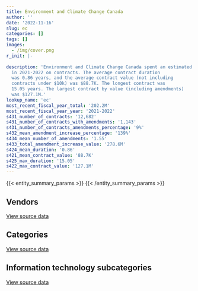 ```yaml
---
title: Environment and Climate Change Canada
author: ''
date: '2022-11-16'
slug: ec
categories: []
tags: []
images:
  - /img/cover.png
r_init: |-
  
description: 'Environment and Climate Change Canada spent an estimated $202.2M
  in 2021-2022 on contracts. The average contract duration
  was 0.86 years, and the average contract value (not including
  contracts under $10k) was $88.7K. The longest contract was
  15.05 years. The largest contract by value (including amendments)
  was $127.1M.'
lookup_name: 'ec'
most_recent_fiscal_year_total: '202.2M'
most_recent_fiscal_year_year: '2021-2022'
s431_number_of_contracts: '12,682'
s431_number_of_contracts_with_amendments: '1,143'
s431_number_of_contracts_amendments_percentage: '9%'
s432_mean_amendment_increase_percentage: '139%'
s434_mean_number_of_amendments: '1.55'
s433_total_amendment_increase_value: '278.6M'
s424_mean_duration: '0.86'
s421_mean_contract_value: '88.7K'
s425_max_duration: '15.05'
s422_max_contract_value: '127.1M'
---
```


<script src="/rmarkdown-libs/htmlwidgets/htmlwidgets.js"></script>
<link href="/rmarkdown-libs/datatables-css/datatables-crosstalk.css" rel="stylesheet" />
<script src="/rmarkdown-libs/datatables-binding/datatables.js"></script>
<script src="/rmarkdown-libs/jquery/jquery-3.6.0.min.js"></script>
<link href="/rmarkdown-libs/dt-core-bootstrap/css/dataTables.bootstrap.min.css" rel="stylesheet" />
<link href="/rmarkdown-libs/dt-core-bootstrap/css/dataTables.bootstrap.extra.css" rel="stylesheet" />
<script src="/rmarkdown-libs/dt-core-bootstrap/js/jquery.dataTables.min.js"></script>
<script src="/rmarkdown-libs/dt-core-bootstrap/js/dataTables.bootstrap.min.js"></script>
<link href="/rmarkdown-libs/crosstalk/css/crosstalk.min.css" rel="stylesheet" />
<script src="/rmarkdown-libs/crosstalk/js/crosstalk.min.js"></script>
<script src="/rmarkdown-libs/htmlwidgets/htmlwidgets.js"></script>
<link href="/rmarkdown-libs/datatables-css/datatables-crosstalk.css" rel="stylesheet" />
<script src="/rmarkdown-libs/datatables-binding/datatables.js"></script>
<script src="/rmarkdown-libs/jquery/jquery-3.6.0.min.js"></script>
<link href="/rmarkdown-libs/dt-core-bootstrap/css/dataTables.bootstrap.min.css" rel="stylesheet" />
<link href="/rmarkdown-libs/dt-core-bootstrap/css/dataTables.bootstrap.extra.css" rel="stylesheet" />
<script src="/rmarkdown-libs/dt-core-bootstrap/js/jquery.dataTables.min.js"></script>
<script src="/rmarkdown-libs/dt-core-bootstrap/js/dataTables.bootstrap.min.js"></script>
<link href="/rmarkdown-libs/crosstalk/css/crosstalk.min.css" rel="stylesheet" />
<script src="/rmarkdown-libs/crosstalk/js/crosstalk.min.js"></script>
<script src="/rmarkdown-libs/htmlwidgets/htmlwidgets.js"></script>
<link href="/rmarkdown-libs/datatables-css/datatables-crosstalk.css" rel="stylesheet" />
<script src="/rmarkdown-libs/datatables-binding/datatables.js"></script>
<script src="/rmarkdown-libs/jquery/jquery-3.6.0.min.js"></script>
<link href="/rmarkdown-libs/dt-core-bootstrap/css/dataTables.bootstrap.min.css" rel="stylesheet" />
<link href="/rmarkdown-libs/dt-core-bootstrap/css/dataTables.bootstrap.extra.css" rel="stylesheet" />
<script src="/rmarkdown-libs/dt-core-bootstrap/js/jquery.dataTables.min.js"></script>
<script src="/rmarkdown-libs/dt-core-bootstrap/js/dataTables.bootstrap.min.js"></script>
<link href="/rmarkdown-libs/crosstalk/css/crosstalk.min.css" rel="stylesheet" />
<script src="/rmarkdown-libs/crosstalk/js/crosstalk.min.js"></script>

{{< entity_summary_params >}}
{{< /entity_summary_params >}}

## Vendors

<div id="htmlwidget-1" style="width:100%;height:auto;" class="datatables html-widget"></div>
<script type="application/json" data-for="htmlwidget-1">{"x":{"style":"bootstrap","filter":"none","vertical":false,"data":[["<a href=\"/vendors/1320376_ontario/\">1320376 Ontario<\/a>","<a href=\"/vendors/ab_sciex/\">AB Sciex<\/a>","<a href=\"/vendors/acart_communications/\">Acart Communications<\/a>","<a href=\"/vendors/acklands_grainger/\">Acklands Grainger<\/a>","<a href=\"/vendors/adapt_pharma_canada/\">Adapt Pharma Canada<\/a>","<a href=\"/vendors/adga_group/\">ADGA Group<\/a>","<a href=\"/vendors/advanced_business_interiors/\">Advanced Business Interiors<\/a>","<a href=\"/vendors/advanced_chippewa_technologies/\">Advanced Chippewa Technologies<\/a>","<a href=\"/vendors/aecom/\">AECOM<\/a>","<a href=\"/vendors/aeropro/\">Aeropro<\/a>","<a href=\"/vendors/agilent/\">Agilent<\/a>","<a href=\"/vendors/ainsworth/\">Ainsworth<\/a>","<a href=\"/vendors/air_liquide_canada/\">Air Liquide Canada<\/a>","<a href=\"/vendors/air_tindi/\">Air Tindi<\/a>","<a href=\"/vendors/algonquin_college/\">Algonquin College<\/a>","<a href=\"/vendors/alliance_engineering_construction/\">Alliance Engineering Construction<\/a>","<a href=\"/vendors/allseating/\">Allseating<\/a>","<a href=\"/vendors/alpine_helicopters/\">Alpine Helicopters<\/a>","<a href=\"/vendors/als_canada/\">ALS Canada<\/a>","<a href=\"/vendors/altis_human_resources/\">Altis Human Resources<\/a>","<a href=\"/vendors/ameresco_canada/\">Ameresco Canada<\/a>","<a href=\"/vendors/american_chemical_society/\">American Chemical Society<\/a>","<a href=\"/vendors/anchor_qea/\">Anchor QEA<\/a>","<a href=\"/vendors/aon_reed_stenhouse/\">Aon Reed Stenhouse<\/a>","<a href=\"/vendors/aquatic_informatics/\">Aquatic Informatics<\/a>","<a href=\"/vendors/arcadis_canada/\">Arcadis Canada<\/a>","<a href=\"/vendors/arnason_industries/\">Arnason Industries<\/a>","<a href=\"/vendors/artemp_personnel_services/\">Artemp Personnel Services<\/a>","<a href=\"/vendors/associated_engineering/\">Associated Engineering<\/a>","<a href=\"/vendors/atco/\">ATCO<\/a>","<a href=\"/vendors/atlantic_business_interiors/\">Atlantic Business Interiors<\/a>","<a href=\"/vendors/ats_services/\">ATS Services<\/a>","<a href=\"/vendors/avi_spl/\">Avi Spl<\/a>","<a href=\"/vendors/avjet_holding/\">AVJET Holding<\/a>","<a href=\"/vendors/axys_technologies/\">AXYS Technologies<\/a>","<a href=\"/vendors/bdo_canada/\">BDO Canada<\/a>","<a href=\"/vendors/beckman_coulter_canada/\">Beckman Coulter Canada<\/a>","<a href=\"/vendors/bee_clean_building_maintenance/\">Bee Clean Building Maintenance<\/a>","<a href=\"/vendors/bell_canada/\">Bell Canada<\/a>","<a href=\"/vendors/berlitz_canada/\">Berlitz Canada<\/a>","<a href=\"/vendors/beva_global_management/\">Beva Global Management<\/a>","<a href=\"/vendors/bio_rad_laboratories_canada/\">Bio Rad Laboratories Canada<\/a>","<a href=\"/vendors/black_mcdonald/\">Black McDonald<\/a>","<a href=\"/vendors/bloomberg_finance_l_p/\">Bloomberg Finance L P<\/a>","<a href=\"/vendors/bombardier/\">Bombardier<\/a>","<a href=\"/vendors/bouthillette_parizeau/\">Bouthillette Parizeau<\/a>","<a href=\"/vendors/brandt_tractor/\">Brandt Tractor<\/a>","<a href=\"/vendors/breckenhill/\">Breckenhill<\/a>","<a href=\"/vendors/brooks_corning_company/\">Brooks Corning Company<\/a>","<a href=\"/vendors/bruker/\">Bruker<\/a>","<a href=\"/vendors/bureau_veritas/\">Bureau Veritas<\/a>","<a href=\"/vendors/c_core/\">C Core<\/a>","<a href=\"/vendors/c_d_nova_tech/\">C D Nova Tech<\/a>","<a href=\"/vendors/cache_computer_consulting/\">Cache Computer Consulting<\/a>","<a href=\"/vendors/calian/\">Calian<\/a>","<a href=\"/vendors/campbell_scientific_canada/\">Campbell Scientific Canada<\/a>","<a href=\"/vendors/canada_post/\">Canada Post<\/a>","<a href=\"/vendors/canadian_corps_of_commissionaires/\">Canadian Corps of Commissionaires<\/a>","<a href=\"/vendors/canadian_helicopters/\">Canadian Helicopters<\/a>","<a href=\"/vendors/canadian_north/\">Canadian North<\/a>","<a href=\"/vendors/canadian_standards_association/\">Canadian Standards Association<\/a>","<a href=\"/vendors/canon/\">Canon<\/a>","<a href=\"/vendors/cansel_survey_equipment/\">Cansel Survey Equipment<\/a>","<a href=\"/vendors/carleton_university/\">Carleton University<\/a>","<a href=\"/vendors/carmichael_engineering/\">Carmichael Engineering<\/a>","<a href=\"/vendors/cbci_telecom/\">CBCI Telecom<\/a>","<a href=\"/vendors/cbcl/\">CBCL<\/a>","<a href=\"/vendors/cdw_canada/\">CDW Canada<\/a>","<a href=\"/vendors/ch2m_hill_canada/\">CH2M Hill Canada<\/a>","<a href=\"/vendors/charron_human_resources/\">Charron Human Resources<\/a>","<a href=\"/vendors/chemical_abstracts_service/\">Chemical Abstracts Service<\/a>","<a href=\"/vendors/chubb_edwards/\">Chubb Edwards<\/a>","<a href=\"/vendors/cima/\">CIMA<\/a>","<a href=\"/vendors/cision_canada/\">Cision Canada<\/a>","<a href=\"/vendors/cistel_technology/\">Cistel Technology<\/a>","<a href=\"/vendors/coco_paving/\">Coco Paving<\/a>","<a href=\"/vendors/commpower/\">CommPower<\/a>","<a href=\"/vendors/compagnie_amplexor_canada/\">Compagnie Amplexor Canada<\/a>","<a href=\"/vendors/compucom_canada/\">Compucom Canada<\/a>","<a href=\"/vendors/compugen/\">Compugen<\/a>","<a href=\"/vendors/concept_controls/\">Concept Controls<\/a>","<a href=\"/vendors/conference_board_of_canada/\">Conference Board of Canada<\/a>","<a href=\"/vendors/contract_community/\">Contract Community<\/a>","<a href=\"/vendors/controlled_environments/\">Controlled Environments<\/a>","<a href=\"/vendors/convergint_technologies/\">Convergint Technologies<\/a>","<a href=\"/vendors/conversart_consulting/\">Conversart Consulting<\/a>","<a href=\"/vendors/coradix_technology_consulting/\">Coradix Technology Consulting<\/a>","<a href=\"/vendors/cossette_communications/\">Cossette Communications<\/a>","<a href=\"/vendors/cpcs_transcom/\">CPCS Transcom<\/a>","<a href=\"/vendors/csdc_systems/\">CSDC Systems<\/a>","<a href=\"/vendors/cummins_canada/\">Cummins Canada<\/a>","<a href=\"/vendors/custom_helicopters/\">Custom Helicopters<\/a>","<a href=\"/vendors/d_doyle_installations/\">D Doyle Installations<\/a>","<a href=\"/vendors/dalhousie_university/\">Dalhousie University<\/a>","<a href=\"/vendors/dasco_equipment/\">DASCO Equipment<\/a>","<a href=\"/vendors/data_communications_management/\">Data Communications Management<\/a>","<a href=\"/vendors/dbc_marine_safety_systems/\">DBC Marine Safety Systems<\/a>","<a href=\"/vendors/decisive_group/\">Decisive Group<\/a>","<a href=\"/vendors/dell_computer/\">Dell Computer<\/a>","<a href=\"/vendors/deloitte/\">Deloitte<\/a>","<a href=\"/vendors/delta_photonics/\">Delta Photonics<\/a>","<a href=\"/vendors/dillon_consulting/\">Dillon Consulting<\/a>","<a href=\"/vendors/donna_cona/\">Donna Cona<\/a>","<a href=\"/vendors/dynabook_canada/\">Dynabook Canada<\/a>","<a href=\"/vendors/dynamic_personnel_consultants/\">Dynamic Personnel Consultants<\/a>","<a href=\"/vendors/ebsco_canada/\">EBSCO Canada<\/a>","<a href=\"/vendors/ecole_de_langues_abce/\">Ecole De Langues Abce<\/a>","<a href=\"/vendors/ecole_de_langues_eagle/\">Ecole De Langues Eagle<\/a>","<a href=\"/vendors/ecole_de_langues_la_cite/\">Ecole De Langues La Cite<\/a>","<a href=\"/vendors/effigis_geo_solutions/\">Effigis Geo Solutions<\/a>","<a href=\"/vendors/ekos_research_associates/\">Ekos Research Associates<\/a>","<a href=\"/vendors/elsevier/\">Elsevier<\/a>","<a href=\"/vendors/emergent_biosolutions/\">Emergent Biosolutions<\/a>","<a href=\"/vendors/englobe/\">Englobe<\/a>","<a href=\"/vendors/environics_research_group/\">Environics Research Group<\/a>","<a href=\"/vendors/ernst_young/\">Ernst Young<\/a>","<a href=\"/vendors/esri/\">ESRI<\/a>","<a href=\"/vendors/excel_human_resources/\">Excel Human Resources<\/a>","<a href=\"/vendors/exit_certified/\">Exit Certified<\/a>","<a href=\"/vendors/exp_services/\">EXP Services<\/a>","<a href=\"/vendors/facca/\">Facca<\/a>","<a href=\"/vendors/factiva/\">Factiva<\/a>","<a href=\"/vendors/fast_forward_french/\">Fast Forward French<\/a>","<a href=\"/vendors/fast_track_staffing/\">Fast Track Staffing<\/a>","<a href=\"/vendors/fastenal/\">Fastenal<\/a>","<a href=\"/vendors/fca_canada/\">FCA Canada<\/a>","<a href=\"/vendors/federal_express_canada/\">Federal Express Canada<\/a>","<a href=\"/vendors/felix_technology/\">Felix Technology<\/a>","<a href=\"/vendors/fia_group/\">Fia Group<\/a>","<a href=\"/vendors/flight_fuels/\">Flight Fuels<\/a>","<a href=\"/vendors/flynn_canada/\">Flynn Canada<\/a>","<a href=\"/vendors/fmc_professionals/\">FMC Professionals<\/a>","<a href=\"/vendors/ford_motor_company/\">Ford Motor Company<\/a>","<a href=\"/vendors/francis_canada_truck_centre/\">Francis Canada Truck Centre<\/a>","<a href=\"/vendors/fts_forest_technology_systems/\">Fts Forest Technology Systems<\/a>","<a href=\"/vendors/gartner/\">Gartner<\/a>","<a href=\"/vendors/gateway_mechanical_services/\">Gateway Mechanical Services<\/a>","<a href=\"/vendors/gc_strategies/\">GC Strategies<\/a>","<a href=\"/vendors/general_dynamics/\">General Dynamics<\/a>","<a href=\"/vendors/general_motors/\">General Motors<\/a>","<a href=\"/vendors/genome_quebec/\">Genome Quebec<\/a>","<a href=\"/vendors/geotab/\">Geotab<\/a>","<a href=\"/vendors/getinge_canada/\">Getinge Canada<\/a>","<a href=\"/vendors/gfl_environmental/\">GFL Environmental<\/a>","<a href=\"/vendors/ghd/\">GHD<\/a>","<a href=\"/vendors/gilmore_reproductions/\">Gilmore Reproductions<\/a>","<a href=\"/vendors/global_knowledge/\">Global Knowledge<\/a>","<a href=\"/vendors/global_total_office/\">Global Total Office<\/a>","<a href=\"/vendors/global_upholstery/\">Global Upholstery<\/a>","<a href=\"/vendors/golder_associates/\">Golder Associates<\/a>","<a href=\"/vendors/google_canada/\">Google Canada<\/a>","<a href=\"/vendors/goss_gilroy/\">Goss Gilroy<\/a>","<a href=\"/vendors/graw_radiosondes/\">Graw Radiosondes<\/a>","<a href=\"/vendors/graybridge_international_consulting/\">Graybridge International Consulting<\/a>","<a href=\"/vendors/great_slave_helicopters/\">Great Slave Helicopters<\/a>","<a href=\"/vendors/groupe_edgenda/\">Groupe Edgenda<\/a>","<a href=\"/vendors/halpenny_insurance_brokers/\">Halpenny Insurance Brokers<\/a>","<a href=\"/vendors/harnois_energies/\">Harnois Energies<\/a>","<a href=\"/vendors/hatch/\">Hatch<\/a>","<a href=\"/vendors/hdp_group/\">Hdp Group<\/a>","<a href=\"/vendors/hemmera_envirochem/\">Hemmera Envirochem<\/a>","<a href=\"/vendors/hercules_slr/\">Hercules SLR<\/a>","<a href=\"/vendors/hexagon/\">Hexagon<\/a>","<a href=\"/vendors/holland_college/\">Holland College<\/a>","<a href=\"/vendors/honeywell/\">Honeywell<\/a>","<a href=\"/vendors/hoskin_scientific/\">Hoskin Scientific<\/a>","<a href=\"/vendors/houle_electric/\">Houle Electric<\/a>","<a href=\"/vendors/humanscale_canada/\">Humanscale Canada<\/a>","<a href=\"/vendors/hypertec/\">Hypertec<\/a>","<a href=\"/vendors/i4c_information_technology/\">I4C Information Technology<\/a>","<a href=\"/vendors/ibiska_telecom/\">Ibiska Telecom<\/a>","<a href=\"/vendors/iceberg_networks/\">Iceberg Networks<\/a>","<a href=\"/vendors/ihs_global/\">IHS Global<\/a>","<a href=\"/vendors/illumina_canada/\">Illumina Canada<\/a>","<a href=\"/vendors/info_tech_research_group/\">Info Tech Research Group<\/a>","<a href=\"/vendors/inland_audio_visual/\">Inland Audio Visual<\/a>","<a href=\"/vendors/insight_software_canada/\">Insight Software Canada<\/a>","<a href=\"/vendors/institute_on_governance/\">Institute On Governance<\/a>","<a href=\"/vendors/integra_networks/\">Integra Networks<\/a>","<a href=\"/vendors/iron_mountain/\">Iron Mountain<\/a>","<a href=\"/vendors/it_net_consultants/\">IT NET Consultants<\/a>","<a href=\"/vendors/itex/\">ITEX<\/a>","<a href=\"/vendors/j_l_richards_associates/\">J L Richards Associates<\/a>","<a href=\"/vendors/javelin_technologies/\">Javelin Technologies<\/a>","<a href=\"/vendors/jeol/\">Jeol<\/a>","<a href=\"/vendors/john_wiley_sons/\">John Wiley Sons<\/a>","<a href=\"/vendors/joseph_elie/\">Joseph Elie<\/a>","<a href=\"/vendors/jumping_elephants/\">Jumping Elephants<\/a>","<a href=\"/vendors/kenn_borek_air/\">Kenn Borek Air<\/a>","<a href=\"/vendors/keystone_environmental/\">Keystone Environmental<\/a>","<a href=\"/vendors/keystone_supplies_international/\">Keystone Supplies International<\/a>","<a href=\"/vendors/knowledge_circle/\">Knowledge Circle<\/a>","<a href=\"/vendors/konica_minolta_business_solutions/\">Konica Minolta Business Solutions<\/a>","<a href=\"/vendors/kontzamanis_graumann_smith/\">Kontzamanis Graumann Smith<\/a>","<a href=\"/vendors/korn_ferry_ca/\">Korn Ferry Ca<\/a>","<a href=\"/vendors/kubota_canada/\">Kubota Canada<\/a>","<a href=\"/vendors/kwc_architects/\">Kwc Architects<\/a>","<a href=\"/vendors/kyndryl_canada/\">Kyndryl Canada<\/a>","<a href=\"/vendors/l3harris/\">L3Harris<\/a>","<a href=\"/vendors/lakeshore_helicopters/\">Lakeshore Helicopters<\/a>","<a href=\"/vendors/language_marketplace/\">Language Marketplace<\/a>","<a href=\"/vendors/language_research_development_group/\">Language Research Development Group<\/a>","<a href=\"/vendors/lansdowne_technologies/\">Lansdowne Technologies<\/a>","<a href=\"/vendors/laurentian_technologies/\">Laurentian Technologies<\/a>","<a href=\"/vendors/lean_agility/\">Lean Agility<\/a>","<a href=\"/vendors/leger_marketing/\">Leger Marketing<\/a>","<a href=\"/vendors/leonardo/\">Leonardo<\/a>","<a href=\"/vendors/les_enquetes_henri/\">Les Enquetes Henri<\/a>","<a href=\"/vendors/les_entreprises_p_e_c/\">Les Entreprises P E C<\/a>","<a href=\"/vendors/levitt_safety/\">Levitt Safety<\/a>","<a href=\"/vendors/lexisnexis_canada/\">LexisNexis Canada<\/a>","<a href=\"/vendors/liebherr_canada/\">Liebherr Canada<\/a>","<a href=\"/vendors/life_technologies/\">Life Technologies<\/a>","<a href=\"/vendors/like_10/\">Like 10<\/a>","<a href=\"/vendors/lionbridge/\">Lionbridge<\/a>","<a href=\"/vendors/lloyd_libke_law_enforcement_sales/\">Lloyd Libke Law Enforcement Sales<\/a>","<a href=\"/vendors/logistik_unicorp/\">Logistik Unicorp<\/a>","<a href=\"/vendors/lotek_wireless/\">Lotek Wireless<\/a>","<a href=\"/vendors/lowe_martin_company/\">Lowe Martin Company<\/a>","<a href=\"/vendors/lumina_it/\">Lumina IT<\/a>","<a href=\"/vendors/luxton_construction/\">Luxton Construction<\/a>","<a href=\"/vendors/m_d_charlton/\">M D Charlton<\/a>","<a href=\"/vendors/macdonald_dettwiler_and_associates/\">MacDonald Dettwiler and Associates<\/a>","<a href=\"/vendors/manitoba_hydro/\">Manitoba Hydro<\/a>","<a href=\"/vendors/maplesoft_consulting/\">Maplesoft Consulting<\/a>","<a href=\"/vendors/maritech_construction/\">Maritech Construction<\/a>","<a href=\"/vendors/maritime_fence/\">Maritime Fence<\/a>","<a href=\"/vendors/markido/\">Markido<\/a>","<a href=\"/vendors/maxsys_staffing_and_consulting/\">Maxsys Staffing and Consulting<\/a>","<a href=\"/vendors/mccolman_sons_demolition/\">McColman Sons Demolition<\/a>","<a href=\"/vendors/mcelhanney_associates/\">McElhanney Associates<\/a>","<a href=\"/vendors/mcgill_university/\">Mcgill University<\/a>","<a href=\"/vendors/mcmaster_university/\">Mcmaster University<\/a>","<a href=\"/vendors/mdos_consulting/\">MDOS Consulting<\/a>","<a href=\"/vendors/media_q/\">Media Q<\/a>","<a href=\"/vendors/meltwater/\">Meltwater<\/a>","<a href=\"/vendors/mercury_marine/\">Mercury Marine<\/a>","<a href=\"/vendors/messa_computing/\">Messa Computing<\/a>","<a href=\"/vendors/metocean_telematics/\">Metocean Telematics<\/a>","<a href=\"/vendors/mgis/\">MGIS<\/a>","<a href=\"/vendors/michael_wager_consulting/\">Michael Wager Consulting<\/a>","<a href=\"/vendors/microsoft_canada/\">Microsoft Canada<\/a>","<a href=\"/vendors/mid_canada_mod_center/\">Mid Canada Mod Center<\/a>","<a href=\"/vendors/millbrook_tactical/\">Millbrook Tactical<\/a>","<a href=\"/vendors/millipore_canada/\">Millipore Canada<\/a>","<a href=\"/vendors/miltex_solutions_canada/\">Miltex Solutions Canada<\/a>","<a href=\"/vendors/mindwire_systems/\">Mindwire Systems<\/a>","<a href=\"/vendors/mishkumi_technologies/\">Mishkumi Technologies<\/a>","<a href=\"/vendors/mitsubishi_motor_sales/\">Mitsubishi Motor Sales<\/a>","<a href=\"/vendors/mnp/\">MNP<\/a>","<a href=\"/vendors/mobile_resource_group/\">Mobile Resource Group<\/a>","<a href=\"/vendors/morrison_hershfield/\">Morrison Hershfield<\/a>","<a href=\"/vendors/motorola_solutions_canada/\">Motorola Solutions Canada<\/a>","<a href=\"/vendors/mustang_helicopters/\">Mustang Helicopters<\/a>","<a href=\"/vendors/nadine_international/\">Nadine International<\/a>","<a href=\"/vendors/nations_translation_group/\">Nations Translation Group<\/a>","<a href=\"/vendors/nav_canada/\">NAV Canada<\/a>","<a href=\"/vendors/newfoundland_helicopters/\">Newfoundland Helicopters<\/a>","<a href=\"/vendors/nimble_information_strategies/\">Nimble Information Strategies<\/a>","<a href=\"/vendors/nisha_techonologies/\">Nisha Techonologies<\/a>","<a href=\"/vendors/nortak_software/\">Nortak Software<\/a>","<a href=\"/vendors/northern_micro/\">Northern Micro<\/a>","<a href=\"/vendors/nova_networks/\">Nova Networks<\/a>","<a href=\"/vendors/nua_office/\">NUA Office<\/a>","<a href=\"/vendors/oclc_canada/\">Oclc Canada<\/a>","<a href=\"/vendors/ogilvy_montreal/\">Ogilvy Montreal<\/a>","<a href=\"/vendors/onx_enterprise_solutions/\">OnX Enterprise Solutions<\/a>","<a href=\"/vendors/oproma/\">Oproma<\/a>","<a href=\"/vendors/opsis/\">OPSIS<\/a>","<a href=\"/vendors/oracle_canada/\">Oracle Canada<\/a>","<a href=\"/vendors/orangutech/\">Orangutech<\/a>","<a href=\"/vendors/orbis_risk_consulting/\">Orbis Risk Consulting<\/a>","<a href=\"/vendors/outlaw_eagle_manufacturing/\">Outlaw Eagle Manufacturing<\/a>","<a href=\"/vendors/oxford_economics_usa/\">Oxford Economics USA<\/a>","<a href=\"/vendors/pacwill_environmental/\">Pacwill Environmental<\/a>","<a href=\"/vendors/paladin_group/\">Paladin Group<\/a>","<a href=\"/vendors/parkland/\">Parkland<\/a>","<a href=\"/vendors/parsons_canada/\">Parsons Canada<\/a>","<a href=\"/vendors/pepco/\">Pepco<\/a>","<a href=\"/vendors/phaselock_systems_international/\">Phaselock Systems International<\/a>","<a href=\"/vendors/pitney_bowes/\">Pitney Bowes<\/a>","<a href=\"/vendors/planet_labs/\">Planet Labs<\/a>","<a href=\"/vendors/pleiad_canada/\">Pleiad Canada<\/a>","<a href=\"/vendors/polaris_industries/\">Polaris Industries<\/a>","<a href=\"/vendors/port_of_spain_holdings/\">Port of Spain Holdings<\/a>","<a href=\"/vendors/portage_personnel/\">Portage Personnel<\/a>","<a href=\"/vendors/pra/\">PRA<\/a>","<a href=\"/vendors/pricewaterhouse_coopers/\">Pricewaterhouse Coopers<\/a>","<a href=\"/vendors/printers_plus/\">Printers Plus<\/a>","<a href=\"/vendors/prism_engineering/\">Prism Engineering<\/a>","<a href=\"/vendors/procom_consultants/\">Procom Consultants<\/a>","<a href=\"/vendors/prologic_systems/\">Prologic Systems<\/a>","<a href=\"/vendors/proquest/\">ProQuest<\/a>","<a href=\"/vendors/prosci_canada/\">Prosci Canada<\/a>","<a href=\"/vendors/protak_consulting_group/\">Protak Consulting Group<\/a>","<a href=\"/vendors/purespirit_solutions/\">PureSpirIT Solutions<\/a>","<a href=\"/vendors/qiagen/\">QIAGEN<\/a>","<a href=\"/vendors/qmr/\">QMR<\/a>","<a href=\"/vendors/quadbridge/\">Quadbridge<\/a>","<a href=\"/vendors/quantum_management_services/\">Quantum Management Services<\/a>","<a href=\"/vendors/queen_s_university/\">Queen’s University<\/a>","<a href=\"/vendors/quinan_construction/\">Quinan Construction<\/a>","<a href=\"/vendors/quintet_consulting/\">Quintet Consulting<\/a>","<a href=\"/vendors/quorus_consulting_group/\">Quorus Consulting Group<\/a>","<a href=\"/vendors/r_r_international_translation/\">R R International Translation<\/a>","<a href=\"/vendors/r2i/\">R2I<\/a>","<a href=\"/vendors/rampart_international/\">Rampart International<\/a>","<a href=\"/vendors/randstad/\">Randstad<\/a>","<a href=\"/vendors/raymond_chabot_grant_thornton/\">Raymond Chabot Grant Thornton<\/a>","<a href=\"/vendors/raytheon/\">Raytheon<\/a>","<a href=\"/vendors/republic_architecture/\">Republic Architecture<\/a>","<a href=\"/vendors/rhea/\">RHEA<\/a>","<a href=\"/vendors/ricoh/\">Ricoh<\/a>","<a href=\"/vendors/riggs_engineering/\">Riggs Engineering<\/a>","<a href=\"/vendors/risk_sciences_international/\">Risk Sciences International<\/a>","<a href=\"/vendors/rms_software/\">Rms Software<\/a>","<a href=\"/vendors/robert_allan/\">Robert Allan<\/a>","<a href=\"/vendors/rohde_schwarz_canada/\">Rohde Schwarz Canada<\/a>","<a href=\"/vendors/rondar/\">Rondar<\/a>","<a href=\"/vendors/rtg_protech/\">Rtg Protech<\/a>","<a href=\"/vendors/s_p_global_market_intelligence/\">S P Global Market Intelligence<\/a>","<a href=\"/vendors/samson_associes/\">Samson Associes<\/a>","<a href=\"/vendors/sas_institute/\">SAS Institute<\/a>","<a href=\"/vendors/selex/\">Selex<\/a>","<a href=\"/vendors/sgs_axys_analytical_services/\">SGS Axys Analytical Services<\/a>","<a href=\"/vendors/sharp_electronics/\">Sharp Electronics<\/a>","<a href=\"/vendors/shi_canada/\">SHI Canada<\/a>","<a href=\"/vendors/si_systems/\">SI Systems<\/a>","<a href=\"/vendors/sierra_systems_group/\">Sierra Systems Group<\/a>","<a href=\"/vendors/simex_defence/\">Simex Defence<\/a>","<a href=\"/vendors/skillsoft_canada/\">Skillsoft Canada<\/a>","<a href=\"/vendors/slr_consulting_canada/\">SLR Consulting Canada<\/a>","<a href=\"/vendors/snc_lavalin/\">SNC Lavalin<\/a>","<a href=\"/vendors/softchoice/\">Softchoice<\/a>","<a href=\"/vendors/softsim_technologies/\">Softsim Technologies<\/a>","<a href=\"/vendors/solana_networks/\">Solana Networks<\/a>","<a href=\"/vendors/solotech/\">Solotech<\/a>","<a href=\"/vendors/solutions_moerae/\">Solutions Moerae<\/a>","<a href=\"/vendors/stantec/\">Stantec<\/a>","<a href=\"/vendors/steris_canada/\">STERIS Canada<\/a>","<a href=\"/vendors/stratos/\">Stratos<\/a>","<a href=\"/vendors/subaru_canada/\">Subaru Canada<\/a>","<a href=\"/vendors/summit_canada_distributors/\">Summit Canada Distributors<\/a>","<a href=\"/vendors/suncor_energy/\">Suncor Energy<\/a>","<a href=\"/vendors/supremex/\">SupremeX<\/a>","<a href=\"/vendors/sutherland_excavating/\">Sutherland Excavating<\/a>","<a href=\"/vendors/sysco/\">Sysco<\/a>","<a href=\"/vendors/systematix_solutions/\">Systematix Solutions<\/a>","<a href=\"/vendors/systemscope/\">Systemscope<\/a>","<a href=\"/vendors/tag_hr/\">Tag HR<\/a>","<a href=\"/vendors/taligent_consulting/\">Taligent Consulting<\/a>","<a href=\"/vendors/taylor_francis/\">Taylor Francis<\/a>","<a href=\"/vendors/teknion/\">Teknion<\/a>","<a href=\"/vendors/teksystems_canada/\">TEKsystems Canada<\/a>","<a href=\"/vendors/telecom_computer_services/\">Telecom Computer Services<\/a>","<a href=\"/vendors/tenaquip/\">Tenaquip<\/a>","<a href=\"/vendors/teramach_technologies/\">Teramach Technologies<\/a>","<a href=\"/vendors/tetra_tech/\">Tetra Tech<\/a>","<a href=\"/vendors/the_aim_group/\">The AIM Group<\/a>","<a href=\"/vendors/the_halifax_group/\">The Halifax Group<\/a>","<a href=\"/vendors/the_mathworks/\">The Mathworks<\/a>","<a href=\"/vendors/the_right_door_consulting/\">The Right Door Consulting<\/a>","<a href=\"/vendors/the_vcan_group/\">The VCAN Group<\/a>","<a href=\"/vendors/thermo_fisher_scientific/\">Thermo Fisher Scientific<\/a>","<a href=\"/vendors/thomas_schmidt/\">Thomas Schmidt<\/a>","<a href=\"/vendors/thyssenkrupp_elevator/\">Thyssenkrupp Elevator<\/a>","<a href=\"/vendors/tiree/\">Tiree<\/a>","<a href=\"/vendors/titan_boats/\">Titan Boats<\/a>","<a href=\"/vendors/toromont/\">Toromont<\/a>","<a href=\"/vendors/toronto_metropolitan_university/\">Toronto Metropolitan University<\/a>","<a href=\"/vendors/totem_offisource/\">Totem Offisource<\/a>","<a href=\"/vendors/toure_cleaning_services/\">Toure Cleaning Services<\/a>","<a href=\"/vendors/toyota/\">Toyota<\/a>","<a href=\"/vendors/trane_canada/\">Trane Canada<\/a>","<a href=\"/vendors/transwest_air/\">Transwest Air<\/a>","<a href=\"/vendors/trm_technologies/\">TRM Technologies<\/a>","<a href=\"/vendors/tsi/\">Tsi<\/a>","<a href=\"/vendors/tundra_technical_solutions/\">Tundra Technical Solutions<\/a>","<a href=\"/vendors/turtle_island_staffing/\">Turtle Island Staffing<\/a>","<a href=\"/vendors/tyco_integrated_fire_security/\">Tyco Integrated Fire Security<\/a>","<a href=\"/vendors/united_rentals/\">United Rentals<\/a>","<a href=\"/vendors/universal_helicopters/\">Universal Helicopters<\/a>","<a href=\"/vendors/universite_de_montreal/\">Universite De Montreal<\/a>","<a href=\"/vendors/universite_de_sherbrooke/\">Universite De Sherbrooke<\/a>","<a href=\"/vendors/universite_laval/\">Universite Laval<\/a>","<a href=\"/vendors/universite_sainte_anne/\">Universite Sainte Anne<\/a>","<a href=\"/vendors/university_of_alberta/\">University of Alberta<\/a>","<a href=\"/vendors/university_of_british_columbia/\">University of British Columbia<\/a>","<a href=\"/vendors/university_of_calgary/\">University of Calgary<\/a>","<a href=\"/vendors/university_of_guelph/\">University of Guelph<\/a>","<a href=\"/vendors/university_of_manitoba/\">University of Manitoba<\/a>","<a href=\"/vendors/university_of_new_brunswick/\">University of New Brunswick<\/a>","<a href=\"/vendors/university_of_ottawa/\">University of Ottawa<\/a>","<a href=\"/vendors/university_of_regina/\">University of Regina<\/a>","<a href=\"/vendors/university_of_saskatchewan/\">University of Saskatchewan<\/a>","<a href=\"/vendors/university_of_toronto/\">University of Toronto<\/a>","<a href=\"/vendors/university_of_waterloo/\">University of Waterloo<\/a>","<a href=\"/vendors/university_of_western_ontario/\">University of Western Ontario<\/a>","<a href=\"/vendors/vaisala_canada/\">Vaisala Canada<\/a>","<a href=\"/vendors/veritaaq_technology_house/\">Veritaaq Technology House<\/a>","<a href=\"/vendors/versacom/\">Versacom<\/a>","<a href=\"/vendors/versatil_bpi/\">Versatil Bpi<\/a>","<a href=\"/vendors/vidcruiter/\">Vidcruiter<\/a>","<a href=\"/vendors/vwr_international/\">VWR International<\/a>","<a href=\"/vendors/waste_management_of_canada/\">Waste Management of Canada<\/a>","<a href=\"/vendors/waters/\">Waters<\/a>","<a href=\"/vendors/wesco_distribution_canada/\">WESCO Distribution Canada<\/a>","<a href=\"/vendors/westower_communications/\">WesTower Communications<\/a>","<a href=\"/vendors/wilco_contractors_southwest/\">Wilco Contractors Southwest<\/a>","<a href=\"/vendors/wolters_kluwer/\">Wolters Kluwer<\/a>","<a href=\"/vendors/wood_environment_infrastructure/\">Wood Environment Infrastructure<\/a>","<a href=\"/vendors/workdynamics_technologies/\">WorkDynamics Technologies<\/a>","<a href=\"/vendors/worley_parsons/\">Worley Parsons<\/a>","<a href=\"/vendors/wsp/\">WSP<\/a>","<a href=\"/vendors/xerox/\">Xerox<\/a>","<a href=\"/vendors/xpert_solutions_technologiques/\">Xpert Solutions Technologiques<\/a>","<a href=\"/vendors/yamaha_motors_canada/\">Yamaha Motors Canada<\/a>","<a href=\"/vendors/yellowhead_helicopters/\">Yellowhead Helicopters<\/a>","<a href=\"/vendors/zodiac_hurricane_technologies/\">Zodiac Hurricane Technologies<\/a>"],[24916.5,126962.18,218516.64,36046.88,15866.55,82070.74,null,583417.03,945015.59,null,1068218.64,19179.45,131088.78,644363.42,69026.75,null,null,3802.57,132352.97,9669.47,null,null,null,23014.05,423814.7,8996,null,79750.43,null,1021036.73,null,1733218.08,65359.25,null,747730.12,306500.55,89830.66,null,295234.78,110146.34,null,null,1194337.27,15019.17,24732.98,19576.18,null,null,null,115139.85,56926.05,12947.97,55837.82,null,24928.21,1051698.32,205061.04,532460.1,393145.69,24395.5,null,1160653.16,47464.59,70250.07,null,111996.22,44690.78,2381598.38,null,null,39918.44,51793.35,15941.08,15755.24,37786.63,21809,980779.78,null,14700.1,null,null,null,18873.15,21007.83,null,21696,null,1386585.59,null,15109.43,400035.85,131088.94,64623.5,null,144423.72,10449.08,null,null,15029.53,684731.29,null,null,null,null,449549.58,45128.07,33242.95,5143.27,114966.69,21525,null,323817.65,null,null,44120.83,null,849153.27,2040063.21,24995.6,39971.06,null,null,48545.83,207736.06,null,39819.33,null,284414.13,535224.37,64619.94,null,null,null,120969.55,190382.79,386398.71,5245.21,61511.63,null,284328.34,11486,null,11721.79,23504,null,null,45702.85,null,33479.48,157774.63,null,null,2423822.3,42203.03,14855.4,null,null,20160,86231.25,null,null,11100.69,55128.85,null,270467.55,1330553.58,null,null,248720.66,231413.07,null,null,149290.73,27769.77,61224.19,null,null,24950,266643.91,117716.86,90068.56,23521.35,null,2294.04,null,null,19983.75,24521,12913.26,24496.5,171795.98,20032.79,55226.17,null,null,null,72225.48,null,153443.98,151883.8,null,188229.03,null,null,41006.18,118668.4,18808637.75,null,null,null,null,5535.87,23359.91,null,218313.16,22218.64,114309.29,574741.54,null,206972.5,null,null,8064,null,589814.06,null,null,null,37524.41,null,34674.15,null,24826.1,242731.57,54959.08,null,29693.3,null,278032.28,null,null,506414.67,null,null,33639.65,23391,189413.11,53394.08,null,null,273921.46,44040.99,11144.34,857.19,null,null,null,142566.02,78951.26,517044.31,41032.02,205462.76,73616.7,65875.88,null,null,null,97098.95,null,null,2787.22,null,146915.55,903168.15,1399931.17,93345.66,null,null,null,null,3770.54,null,null,12235.15,null,111585.04,57527.6,25000,49435.96,19520.09,null,1470.19,10110.38,null,null,null,12625.92,124281.57,null,null,42831.12,null,null,19153.64,null,null,115828.48,37479.16,141721.06,52500,52453.26,null,78925.59,137361.68,218264.88,17030.7,21855.75,null,587869.27,null,72802.17,105546.36,86225.61,12270432.18,864076.73,5979.1,24998.32,74434.82,11228.53,36555.5,48046.33,null,392711.09,48065.45,50550.66,96865.12,null,1918016.07,82521.61,23961.76,76744,30151.85,24097.25,null,16273.08,null,7494.89,1192458.75,84457.91,959357.86,236078.88,null,93759.41,837682.87,33773.05,null,357682.06,null,null,302542.35,50025.97,null,14486.85,843943,23569.88,28023.03,88341.43,null,277771.86,null,73606.59,311539.19,123483.41,null,null,428756.13,230732,110625.79,130548.24,null,null,null,17236.8,null,79541.61,28616.72,171815.03,20000,24900.03,105837.89,224735,28085.3,166970.84,43743.75,59727.08,120117.78,97722.86,63466.5,993908.28,33309.89,24432.19,null,null,93750.57,29927.53,921472.59,21470,133217.96,null,440.52,25294.5,14405.93,57304.08,110347.68,129988.91,null,null,16945.85,null],[14096.75,556500.48,101454.16,23401.95,null,83231.65,104506.28,27885.49,35190,174509.08,2534386.53,23946.32,314562.95,792245.29,526329,null,null,22447.43,276032.5,85581.91,15262.91,null,39249.88,30820.55,429595.38,null,6771.46,null,160039.08,1091196.29,68984.47,1559634.53,11330.08,null,1486179.69,491197.69,null,null,296043.64,173975.38,0,null,34445.17,80782.63,null,31583.82,null,18396,null,34557.78,16051.65,14110.72,564126.99,null,24285.92,815869.82,279287.89,4048812.75,1428922.27,null,null,1096966.72,41926.73,48839.76,1761.51,null,17240.51,157687.25,16400.6,90487.5,59307.68,12075,22515.15,118575.97,131713.38,null,1063678.46,null,null,null,14030.76,null,11635.36,null,null,null,15146.47,1331883.22,28718.46,28109.9,403124.72,281046.29,64800.55,24261.1,347295.68,null,null,null,11178.11,202203.02,null,102881.63,null,null,12592.5,145791.97,34733.17,17113.06,277370.07,null,36740.61,463904.12,null,null,26124.17,null,1524910.42,2470877.8,28120.05,null,160460,null,10746.67,118558.53,3989.72,79807.83,null,240835.77,59652.38,17465.18,null,25150.78,1126308.79,null,903675.55,397817.09,5259.58,310929.6,168779.69,267453.23,10231.63,null,10162.86,null,null,null,19499.76,null,39652.08,7080.46,null,6157.99,2340277.25,15828.47,514039.54,null,null,14716.8,null,98901.39,null,88046.41,60175.77,null,null,2416466.12,null,null,217895.86,170332.39,43438.99,28743.75,56964.55,601158.14,33572.7,null,null,49555,null,198640,90315.32,null,null,55327.81,null,null,884308.5,null,12018.78,12518.1,7183.67,33463.97,75053.01,null,24719.63,null,null,null,null,816333.07,null,295653.99,null,73972.97,30577.6,118993.52,18848335.94,null,24144.75,5332.16,null,621.84,null,null,315908.52,null,114622.46,153232.45,null,55719.28,null,16872.62,51640.23,null,591429.98,16905,13524,null,73291.36,null,12600,63346.76,14102.74,244737.62,55515.63,3135.03,null,null,247548.85,35842.72,null,3108906.18,24689.87,21000,16091.88,19888,null,null,null,21000,479690.21,65326.78,159447.32,81679.11,null,null,null,214290.85,103887.2,561939.47,254927.13,126161.02,30295.27,null,null,null,null,97364.98,510980,399697.14,67306.88,null,null,909420.4,1867011.81,23689.78,null,24973,null,85240.11,null,null,null,null,null,69857.61,262758.04,24203.47,4723.36,null,247664.35,26704.96,12321.63,null,null,153487.27,12018.25,215420.66,11961.62,35817.01,110071.81,null,68988.33,69974.63,48816,null,36468.4,37581.84,56610.81,52500,79479.67,null,55486.79,null,383502.06,61715.21,39768.75,12654.48,1462817.12,39953.81,22144.64,56761.51,97652.22,12304049.81,919833.59,null,1392154.89,1075382.27,324417.21,null,91539.07,24860,1496019.71,180713.89,null,97130.51,80475.6,2330921.6,217111.94,91778.32,162855.92,null,null,null,14650.93,null,null,1077397.81,208289.21,1012478.77,422151.81,10784.32,283424.93,null,2141985.26,null,231690.22,13653.29,105194.03,39995.15,46223.72,211907.75,null,1552427.54,null,8989.6,65032.36,null,225539.69,null,null,312392.72,164555.03,null,33332.26,197392.98,270673.59,130189.83,88211.85,15585.25,11113.89,63550.15,52077,24000,43608.89,89881.47,123163.34,42730,21420,16676.61,80908,49633.95,114305.36,null,68923.13,192851.76,133581.12,null,1278869.17,304785.49,null,null,null,97035.04,29472.88,546136.68,null,217678.88,null,12402.19,null,8235.81,196104.59,125159.91,73681.2,18403.36,11260.15,482774.03,null],[null,83177.47,null,null,null,138472.83,null,75761.62,null,199198.65,1332540.06,24544.87,790185.63,689851.72,null,17515,null,76039.7,92424.31,243750.86,null,null,null,16729.33,557981.01,null,45770.02,null,113850.45,1142905.22,null,1408192.45,25395.44,null,1374975.46,99824.26,null,null,295234.78,198792.45,0,null,34351.06,31850.91,76436.12,37941.75,27632.63,null,9096.02,32869.94,5462.66,11891.43,976830.58,51949.37,null,922255.42,241225.72,3823984.86,1195386.49,null,11500.73,1098838,14840.97,200149,21431.73,null,24253.5,83179.91,70426.13,null,51214.11,13731.19,null,73542.83,null,null,1060772.23,null,null,17766.06,null,34492.5,68627.13,22939,null,6851.11,1022883.97,952025,null,37386.24,340087.9,587141.94,45200,30044,272667.3,null,10201.64,65705.64,11033.29,191030.1,null,346113.01,65719.71,5035218.3,10929.11,147427.31,15368.46,24204.6,264939.07,null,3736.33,444559.67,16712.77,10235.74,null,54771.22,221851.52,2425048.26,4892.93,null,null,10156.2,35625.69,42307.07,13742.36,249658.02,67800,332353.95,129601.91,15469.7,null,null,558087.81,null,741674.84,108353.08,4235,null,null,696786.64,null,null,13448.76,29400,null,24384.18,32684.95,20304.17,null,70149.54,0,127322.37,2333883.05,87334.06,554708.91,null,3756.72,null,null,109060.45,61427.1,21248.46,60011.36,null,63299.19,2378364.02,null,null,191023.93,172742.13,null,null,83930.74,28764.02,null,null,null,43690.5,null,21900,37982.3,11537.51,11852.29,21514.84,null,69829.08,23366.89,null,168876.67,null,13525.77,10941.05,84923.76,30788.49,null,95688.4,null,null,null,563231.42,null,321122.65,39520.13,46761.1,38674.25,50101.73,18916750.53,2967.56,null,64386.79,null,null,null,null,308530.17,null,114309.29,114051.85,39411.13,181072.64,29400,null,10681.36,16885.6,478517.48,null,null,null,99579.72,null,48324.15,114517.04,5041.98,244068.93,57487.5,25195.18,13073.74,null,69037.56,16542.8,null,3573890.44,null,null,null,17260.75,null,null,null,null,478379.58,81933.11,491428.73,191360.93,130277.42,40290.74,null,155798.19,61829.16,626301.39,157653.32,538650.52,null,22620.23,null,null,22201.49,97098.95,1227024.34,872234.5,47437.48,null,null,906935.65,1955971.16,32994.16,null,null,1702.52,125310.21,null,24727.5,19894.46,60387.46,449321.9,94977.94,334714.75,259843.5,4710.45,null,246987.67,null,null,null,null,159262.1,null,104307.02,26985.09,null,46843.25,null,7929.69,166231.27,null,106377.6,null,1153638.68,null,null,23199.75,38194.7,45096.13,null,357526.93,61546.59,13652.1,null,1272958.67,null,234884.62,55938.07,78346.25,12270432.18,934262.46,null,11310.59,2450971.36,2388.81,null,41108.46,39550,1417783.11,115488.21,null,37768.79,null,1819219.83,13797,52427.76,301695.85,null,null,20130.18,null,null,null,909171.83,256826.78,null,425677.95,10813.5,1414.3,43486.92,33477.41,23814.25,124585.21,35759.07,300119.75,56605.7,132998.28,57165.25,null,2109601.47,null,8653.14,105496.94,102539.06,1603405.32,null,null,311539.19,247107.35,23581.58,81305.56,293125.07,38705.12,null,41763.84,49545.98,null,74227.65,null,72800,118414.84,152601.3,37875.13,220791.85,80913.65,30224.44,null,39890.53,42363.31,null,96928.41,187872.39,174136.83,76595.6,1852341.52,303952.74,null,null,null,91845.67,31835.04,789784.36,null,204116.54,74414.94,null,null,39553.55,117626.97,101540.05,48600.18,18579.96,3868.77,264650.75,18927.3],[null,99096.03,null,null,null,173063.68,152828.26,157412.02,null,199198.65,1296612.62,25084.1,945171.64,966534.11,22224.67,null,12104.4,14603.89,161230.94,1024474.95,22600,78393.96,null,12837.55,578266.28,null,45770.02,69496.25,95391.27,1183534.17,null,1517520.88,179639.16,21832.52,896294.48,116380.66,null,98190.69,295234.78,131799.62,0,135148.28,16167,213996.72,null,null,350013.37,null,15431.23,185061.24,47045.51,51671.07,600310.06,156706.77,null,952056.13,147674.29,3306958.54,1793374.13,null,28363.27,989583.15,93583.23,95606.62,null,null,660871.68,39510.78,53060.78,15255,54710.19,6714.31,38605.74,45053.75,null,null,1060772.23,16949.88,null,48858.78,null,null,null,null,49157.78,96775.26,994169.65,5927088.1,null,46739.03,309805.9,263764.22,33719.71,null,896938.48,null,null,39878.22,108226.31,160140.75,49076.79,196551.67,123586.12,1489070.33,null,77558.6,139704.24,12072.38,659263.73,null,null,889615.46,17940,35898.36,39922.09,19617.61,1680676.41,2696915.4,31267.04,null,null,10460.88,235146.45,106033.47,null,null,129950,529710.94,null,85834.14,275079.29,null,1927661.8,null,370952.9,117831.57,4235,null,null,1833278.04,66317.87,39550,13448.76,null,64590.89,null,49251.05,126573.77,null,209741.3,0,113925.62,2333883.05,221600.47,809398.66,36849.49,38088.99,null,null,109060.45,null,null,60667.11,11800,59335.16,2121137.6,6482.61,19872.35,116070.09,37727.43,63280,null,244202.64,338627.59,null,19824,35382.04,null,null,88429.61,102692.9,12496.12,49384.55,23349.19,262500,372580.72,22623.11,null,344223.46,39049.5,16135.56,57532.86,78740.03,72972.72,null,null,null,26170.33,null,831695.1,20000,345989.9,68898.77,81862.62,null,103317.13,19159054.56,30087.75,null,null,4415.63,null,45164.01,10416.43,337104.97,null,33413.22,232844.79,243814.63,740291.14,75967.5,null,null,10414.4,null,null,3216.27,54617.49,152993.92,48313.15,54335.05,132359.1,5041.98,244068.93,167671.88,31190.51,null,45158.39,18366.26,87507.48,209397.35,4522938.16,null,null,null,null,null,null,33614.42,null,478379.58,69390.11,1861161.27,46922.4,279713.28,83475.87,22162.69,127397.93,31705.43,257989.6,232674.51,904170.93,null,50133.54,0,467901.64,null,150015.58,1227024.34,1037900.06,63181.44,39973.75,null,905920.14,45150.01,252.77,5139.74,null,22294.94,151845.63,null,65465.64,51788.66,170805.09,null,49876.52,438733.18,null,6207.35,38325,559495.63,null,13817.35,19269.81,96991.38,391201.4,null,76613.68,11970,null,null,398404.68,32346.25,8537.19,null,null,45350.19,2256869.16,63667.96,null,null,null,21112.84,null,42243.82,61546.59,null,null,1272958.67,null,463943.55,137552.5,88383.25,12270432.18,595333.33,null,13811.95,2198556.86,209468.25,null,37480.55,null,415854.13,136924.73,null,102115.61,null,3721274.5,159358.47,37339.43,214721.85,null,null,11369.82,14243.09,30762.5,null,869220.7,139599.44,null,364173.9,2343.48,514342.5,491302.52,18197.47,null,459553.42,39954.47,96394.9,23308.23,61888.45,256603.85,null,2764149.41,265764.71,10688.69,105496.94,28710.94,172297.35,33459.3,null,474916.06,202258.58,57821.3,null,311998.81,20442.98,null,185528.24,61310.57,63823.26,null,44491.06,41399.3,43019.81,126700.6,105651.21,138118.88,34130.25,56179.48,32525.17,62209.22,81610.45,null,250572.95,109125.23,66607.7,67191.9,1665043.3,303952.74,null,9338.01,81951.55,194094.73,30705.04,252664.93,null,81991.81,52088.33,null,null,29516.96,12487.63,77044.49,19703.23,11497.5,82553.17,584971.05,null]],"container":"<table class=\"table table-striped table-hover row-border order-column display\">\n  <thead>\n    <tr>\n      <th>Vendor<\/th>\n      <th>2018-2019<\/th>\n      <th>2019-2020<\/th>\n      <th>2020-2021<\/th>\n      <th>2021-2022<\/th>\n    <\/tr>\n  <\/thead>\n<\/table>","options":{"order":[[4,"desc"]],"pageLength":10,"autoWidth":true,"columnDefs":[{"targets":1,"render":"function(data, type, row, meta) {\n    return type !== 'display' ? data : DTWidget.formatCurrency(data, \"$\", 2, 3, \",\", \".\", true, null);\n  }"},{"targets":2,"render":"function(data, type, row, meta) {\n    return type !== 'display' ? data : DTWidget.formatCurrency(data, \"$\", 2, 3, \",\", \".\", true, null);\n  }"},{"targets":3,"render":"function(data, type, row, meta) {\n    return type !== 'display' ? data : DTWidget.formatCurrency(data, \"$\", 2, 3, \",\", \".\", true, null);\n  }"},{"targets":4,"render":"function(data, type, row, meta) {\n    return type !== 'display' ? data : DTWidget.formatCurrency(data, \"$\", 2, 3, \",\", \".\", true, null);\n  }"},{"width":"16%","targets":[1,2,3,4]},{"className":"dt-right","targets":[1,2,3,4]}],"orderClasses":false}},"evals":["options.columnDefs.0.render","options.columnDefs.1.render","options.columnDefs.2.render","options.columnDefs.3.render"],"jsHooks":[]}</script>
<p class="text-right">
<a href="https://github.com/GoC-Spending/contracts-data/tree/main/data/out/departments/ec/summary_by_fiscal_year_by_vendor.csv" class="source-data-link btn btn-link">View source data</a>
</p>

## Categories

<div id="htmlwidget-2" style="width:100%;height:auto;" class="datatables html-widget"></div>
<script type="application/json" data-for="htmlwidget-2">{"x":{"style":"bootstrap","filter":"none","vertical":false,"data":[["<a href=\"/categories/other/\">(Other)<\/a>","<a href=\"/categories/facilities_and_construction/\">Facilities and construction<\/a>","<a href=\"/categories/office_management/\">Office management<\/a>","<a href=\"/categories/professional_services/\">Professional services<\/a>","<a href=\"/categories/information_technology/\">Information technology<\/a>","<a href=\"/categories/medical/\">Medical<\/a>","<a href=\"/categories/transportation_and_logistics/\">Transportation and logistics<\/a>","<a href=\"/categories/industrial_products_and_services/\">Industrial products and services<\/a>","<a href=\"/categories/travel/\">Travel<\/a>","<a href=\"/categories/security_and_protection/\">Security and protection<\/a>","<a href=\"/categories/human_capital/\">Human capital<\/a>"],[7398.49,44736927.24,3454770.29,36331259.7,21279715.43,89342.48,6534105.33,21355247.07,490639.36,808628.36,4249882.79],[null,43429346.61,5867925.24,40737089.26,25151665.19,55132.45,15051151.56,27425600.17,237312.06,4054901.89,4689714.42],[null,46664250.01,2581469.14,48353394.18,30876587.16,27485.81,14576248.64,26914521.56,19882.31,3870263.62,4616619.29],[null,49419626.57,4439916.55,54909374.36,39076865.98,60279.14,19581170.11,24921716.44,57096.06,3295102.31,6452546.88]],"container":"<table class=\"table table-striped table-hover row-border order-column display\">\n  <thead>\n    <tr>\n      <th>Category<\/th>\n      <th>2018-2019<\/th>\n      <th>2019-2020<\/th>\n      <th>2020-2021<\/th>\n      <th>2021-2022<\/th>\n    <\/tr>\n  <\/thead>\n<\/table>","options":{"order":[[4,"desc"]],"dom":"t","pageLength":30,"autoWidth":true,"columnDefs":[{"targets":1,"render":"function(data, type, row, meta) {\n    return type !== 'display' ? data : DTWidget.formatCurrency(data, \"$\", 2, 3, \",\", \".\", true, null);\n  }"},{"targets":2,"render":"function(data, type, row, meta) {\n    return type !== 'display' ? data : DTWidget.formatCurrency(data, \"$\", 2, 3, \",\", \".\", true, null);\n  }"},{"targets":3,"render":"function(data, type, row, meta) {\n    return type !== 'display' ? data : DTWidget.formatCurrency(data, \"$\", 2, 3, \",\", \".\", true, null);\n  }"},{"targets":4,"render":"function(data, type, row, meta) {\n    return type !== 'display' ? data : DTWidget.formatCurrency(data, \"$\", 2, 3, \",\", \".\", true, null);\n  }"},{"width":"16%","targets":[1,2,3,4]},{"className":"dt-right","targets":[1,2,3,4]}],"orderClasses":false,"lengthMenu":[10,25,30,50,100]}},"evals":["options.columnDefs.0.render","options.columnDefs.1.render","options.columnDefs.2.render","options.columnDefs.3.render"],"jsHooks":[]}</script>
<p class="text-right">
<a href="https://github.com/GoC-Spending/contracts-data/tree/main/data/out/departments/ec/summary_by_fiscal_year_by_category.csv" class="source-data-link btn btn-link">View source data</a>
</p>
<h2>Information technology subcategories</h2>
<div id="htmlwidget-3" style="width:100%;height:auto;" class="datatables html-widget"></div>
<script type="application/json" data-for="htmlwidget-3">{"x":{"style":"bootstrap","filter":"none","vertical":false,"data":[["<a href=\"/it_subcategories/it_consulting_services/\">IT consulting services<\/a>","<a href=\"/it_subcategories/it_devices_equipment/\">IT devices & equipment<\/a>","<a href=\"/it_subcategories/it_other/\">Other IT (incl. telecommunications)<\/a>","<a href=\"/it_subcategories/it_software_licensing/\">IT software licensing<\/a>"],[10616882.52,5057996.97,1921867.28,3682968.65],[15891257.21,2629322.29,732521.28,5898564.41],[18147172.06,8161239.63,904988.83,3663186.65],[25385967.24,5582996.06,2634893.86,5473008.82]],"container":"<table class=\"table table-striped table-hover row-border order-column display\">\n  <thead>\n    <tr>\n      <th>IT subcategory<\/th>\n      <th>2018-2019<\/th>\n      <th>2019-2020<\/th>\n      <th>2020-2021<\/th>\n      <th>2021-2022<\/th>\n    <\/tr>\n  <\/thead>\n<\/table>","options":{"order":[[4,"desc"]],"dom":"t","pageLength":30,"autoWidth":true,"columnDefs":[{"targets":1,"render":"function(data, type, row, meta) {\n    return type !== 'display' ? data : DTWidget.formatCurrency(data, \"$\", 2, 3, \",\", \".\", true, null);\n  }"},{"targets":2,"render":"function(data, type, row, meta) {\n    return type !== 'display' ? data : DTWidget.formatCurrency(data, \"$\", 2, 3, \",\", \".\", true, null);\n  }"},{"targets":3,"render":"function(data, type, row, meta) {\n    return type !== 'display' ? data : DTWidget.formatCurrency(data, \"$\", 2, 3, \",\", \".\", true, null);\n  }"},{"targets":4,"render":"function(data, type, row, meta) {\n    return type !== 'display' ? data : DTWidget.formatCurrency(data, \"$\", 2, 3, \",\", \".\", true, null);\n  }"},{"width":"16%","targets":[1,2,3,4]},{"className":"dt-right","targets":[1,2,3,4]}],"orderClasses":false,"lengthMenu":[10,25,30,50,100]}},"evals":["options.columnDefs.0.render","options.columnDefs.1.render","options.columnDefs.2.render","options.columnDefs.3.render"],"jsHooks":[]}</script>
<p class="text-right">
<a href="https://github.com/GoC-Spending/contracts-data/tree/main/data/out/departments/ec/summary_by_fiscal_year_by_it_subcategory.csv" class="source-data-link btn btn-link">View source data</a>
</p>
